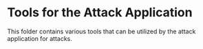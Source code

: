 # Tools for the Attack Application

This folder contains various tools that can be utilized by the attack application for attacks.